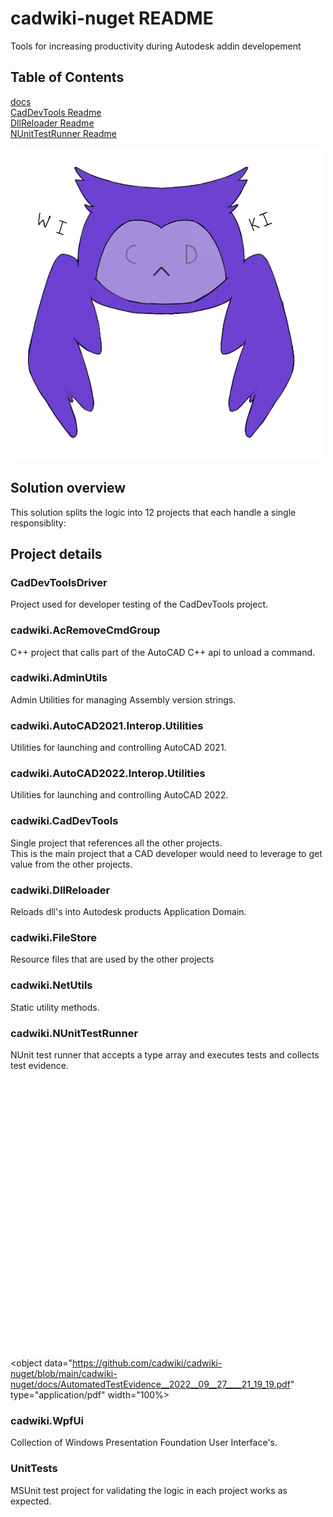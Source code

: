 # cadwiki-nuget README  
Tools for increasing productivity during Autodesk addin developement  



## Table of Contents  
[docs](https://github.com/cadwiki/cadwiki-nuget/tree/main/cadwiki-nuget/docs)  
[CadDevTools Readme](https://github.com/cadwiki/cadwiki-nuget/blob/main/README.nuget.cadwiki.CadDevTools.md)  
[DllReloader Readme](https://github.com/cadwiki/cadwiki-nuget/blob/main/README.nuget.cadwiki.DllReloader.md)  
[NUnitTestRunner Readme](https://github.com/cadwiki/cadwiki-nuget/blob/main/README.nuget.cadwiki.NUnitTestRunner.md)  

![NotFound](./cadwiki-nuget/icons/500x500-cadwiki-v1.png)  

## Solution overview
This solution splits the logic into 12 projects that each handle a single responsiblity:  

## Project details  

### CadDevToolsDriver  
Project used for developer testing of the CadDevTools project.  

### cadwiki.AcRemoveCmdGroup  
C++ project that calls part of the AutoCAD C++ api to unload a command.  

### cadwiki.AdminUtils  
Admin Utilities for managing Assembly version strings.  

### cadwiki.AutoCAD2021.Interop.Utilities  
Utilities for launching and controlling AutoCAD 2021.   

### cadwiki.AutoCAD2022.Interop.Utilities  
Utilities for launching and controlling AutoCAD 2022.   

### cadwiki.CadDevTools  
Single project that references all the other projects.  
This is the main project that a CAD developer would need to leverage to get value from the other projects.  

### cadwiki.DllReloader  
Reloads dll's into Autodesk products Application Domain.

### cadwiki.FileStore  
Resource files that are used by the other projects

### cadwiki.NetUtils  
Static utility methods.

### cadwiki.NUnitTestRunner  
NUnit test runner that accepts a type array and executes tests and collects test evidence.  
![NotFound](./cadwiki-nuget/docs/AutomatedTestEvidence__2022__09__27____21_19_19.json)    
![NotFound](./cadwiki-nuget/docs/cadwiki.CadDevTools.pdf)  
![NotFound](./cadwiki-nuget/docs/AutomatedTestEvidence__2022__09__27____21_19_19.json)  
<object data="https://github.com/cadwiki/cadwiki-nuget/blob/main/cadwiki-nuget/docs/AutomatedTestEvidence__2022__09__27____21_19_19.pdf" type="application/pdf" width="100%>
</object>  

### cadwiki.WpfUi  
Collection of Windows Presentation Foundation User Interface's.

### UnitTests  
MSUnit test project for validating the logic in each project works as expected.  